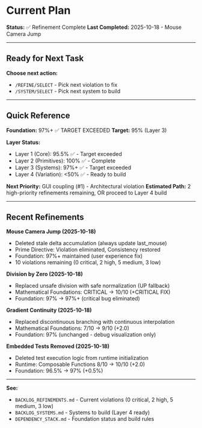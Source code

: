 # Current Plan

**Status:** ✅ Refinement Complete
**Last Completed:** 2025-10-18 - Mouse Camera Jump

---

## Ready for Next Task

**Choose next action:**
- `/REFINE/SELECT` - Pick next violation to fix
- `/SYSTEM/SELECT` - Pick next system to build

---

## Quick Reference

**Foundation:** 97%+ ✅ TARGET EXCEEDED
**Target:** 95% (Layer 3)

**Layer Status:**
- Layer 1 (Core): 95.5% ✅ - Target exceeded
- Layer 2 (Primitives): 100% ✅ - Complete
- Layer 3 (Systems): 97%+ ✅ - Target exceeded
- Layer 4 (Variation): <50% ✅ - Ready to build

**Next Priority:** GUI coupling (#1) - Architectural violation
**Estimated Path:** 2 high-priority refinements remaining, OR proceed to Layer 4 build

---

## Recent Refinements

**Mouse Camera Jump (2025-10-18)**
- Deleted stale delta accumulation (always update last_mouse)
- Prime Directive: Violation eliminated, Consistency restored
- Foundation: 97%+ maintained (user experience fix)
- 10 violations remaining (0 critical, 2 high, 5 medium, 3 low)

**Division by Zero (2025-10-18)**
- Replaced unsafe division with safe normalization (UP fallback)
- Mathematical Foundations: CRITICAL → 10/10 (+CRITICAL FIX)
- Foundation: 97% → 97%+ (critical bug eliminated)

**Gradient Continuity (2025-10-18)**
- Replaced discontinuous branching with continuous interpolation
- Mathematical Foundations: 7/10 → 9/10 (+2.0)
- Foundation: 97% (unchanged - debug visualization only)

**Embedded Tests Removed (2025-10-18)**
- Deleted test execution logic from runtime initialization
- Runtime: Composable Functions 8/10 → 10/10 (+2.0)
- Foundation: 96.5% → 97% (+0.5%)

---

**See:**
- `BACKLOG_REFINEMENTS.md` - Current violations (0 critical, 2 high, 5 medium, 3 low)
- `BACKLOG_SYSTEMS.md` - Systems to build (Layer 4 ready)
- `DEPENDENCY_STACK.md` - Foundation status and build rules
